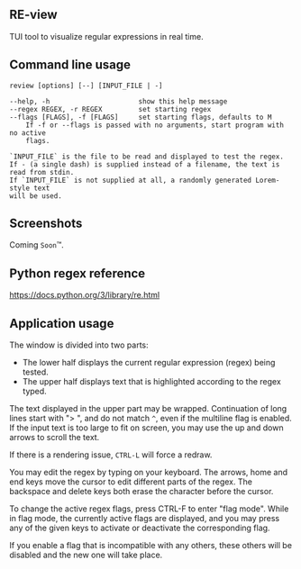 RE-view
-------
TUI tool to visualize regular expressions in real time.

Command line usage
------------------
```
review [options] [--] [INPUT_FILE | -]

--help, -h                      show this help message
--regex REGEX, -r REGEX         set starting regex
--flags [FLAGS], -f [FLAGS]     set starting flags, defaults to M
    If -f or --flags is passed with no arguments, start program with no active
    flags.

`INPUT_FILE` is the file to be read and displayed to test the regex.
If - (a single dash) is supplied instead of a filename, the text is
read from stdin.
If `INPUT_FILE` is not supplied at all, a randomly generated Lorem-style text
will be used.
```

Screenshots
-----------
Coming `Soon`™.

Python regex reference
----------------------
https://docs.python.org/3/library/re.html

Application usage
-----------------
The window is divided into two parts:
- The lower half displays the current regular expression (regex) being tested.
- The upper half displays text that is highlighted according to the regex typed.

The text displayed in the upper part may be wrapped.
Continuation of long lines start with "> ", and do not match `^`, even if the
multiline flag is enabled.
If the input text is too large to fit on screen, you may use the up and down
arrows to scroll the text.

If there is a rendering issue, `CTRL-L` will force a redraw.

You may edit the regex by typing on your keyboard.
The arrows, home and end keys move the cursor to edit different
parts of the regex.
The backspace and delete keys both erase the character before the cursor.

To change the active regex flags, press CTRL-F to enter "flag mode".
While in flag mode, the currently active flags are displayed, and you may
press any of the given keys to activate or deactivate the corresponding
flag.

If you enable a flag that is incompatible with any others, these others
will be disabled and the new one will take place.


